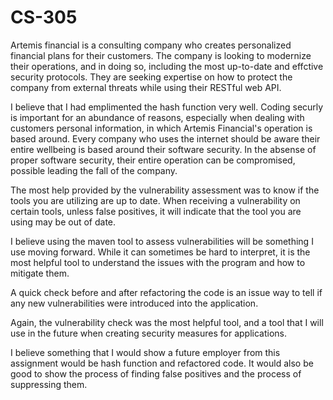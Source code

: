 # CS-305

Artemis financial is a consulting company who creates personalized financial plans for their customers.  The company is looking to modernize their operations, and in doing so, including the most up-to-date and effctive security protocols.  They are seeking expertise on how to protect the company from external threats while using their RESTful web API.

I believe that I had emplimented the hash function very well.  Coding securly is important for an abundance of reasons, especially when dealing with customers personal information, in which Artemis Financial's operation is based around.  Every company who uses the internet should be aware their entire wellbeing is based around their software security.  In the absense of proper software security, their entire operation can be compromised, possible leading the fall of the company.

The most help provided by the vulnerability assessment was to know if the tools you are utilizing are up to date.  When receiving a vulnerability on certain tools, unless false positives, it will indicate that the tool you are using may be out of date.

I believe using the maven tool to assess vulnerabilities will be something I use moving forward.  While it can sometimes be hard to interpret, it is the most helpful tool to understand the issues with the program and how to mitigate them.

A quick check before and after refactoring the code is an issue way to tell if any new vulnerabilities were introduced into the application.

Again, the vulnerability check was the most helpful tool, and a tool that I will use in the future when creating security measures for applications.

I believe something that I would show a future employer from this assignment would be hash function and refactored code.  It would also be good to show the process of finding false positives and the process of suppressing them.
